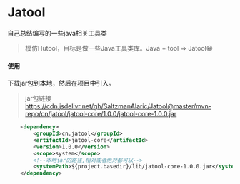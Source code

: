 # Jatool
自己总结编写的一些java相关工具类

> 模仿Hutool，目标是做一些Java工具类库。Java + tool => Jatool😁

#### 使用

  下载jar包到本地，然后在项目中引入。

> jar包链接 https://cdn.jsdelivr.net/gh/SaltzmanAlaric/Jatool@master/mvn-repo/cn/jatool/jatool-core/1.0.0/jatool-core-1.0.0.jar

```xml
    <dependency>
        <groupId>cn.jatool</groupId>
        <artifactId>jatool-core</artifactId>
        <version>1.0.0</version>
     	<scope>system</scope>
     	<!--本地jar的路径,相对或者绝对都可以-->
     	<systemPath>${project.basedir}/lib/jatool-core-1.0.0.jar</systemPath>
    </dependency>
```
